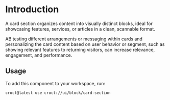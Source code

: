 # Introduction

A card section organizes content into visually distinct blocks, ideal for showcasing features, services, or articles in
a clean, scannable format.

AB testing different arrangements or messaging within cards and personalizing the card content based on user behavior or
segment, such as showing relevant features to returning visitors, can increase relevance, engagement, and performance.

## Usage

To add this component to your workspace, run:

```croct-cmd
croct@latest use croct://ui/block/card-section
```
